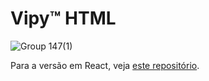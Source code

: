 # Vipy™ HTML

![Group 147(1)](https://user-images.githubusercontent.com/28585648/161158400-ba5fe376-02b8-4f54-93b8-4869c7b57251.png)

Para a versão em React, veja [este repositório](https://github.com/Lvght/vipy-web/).

